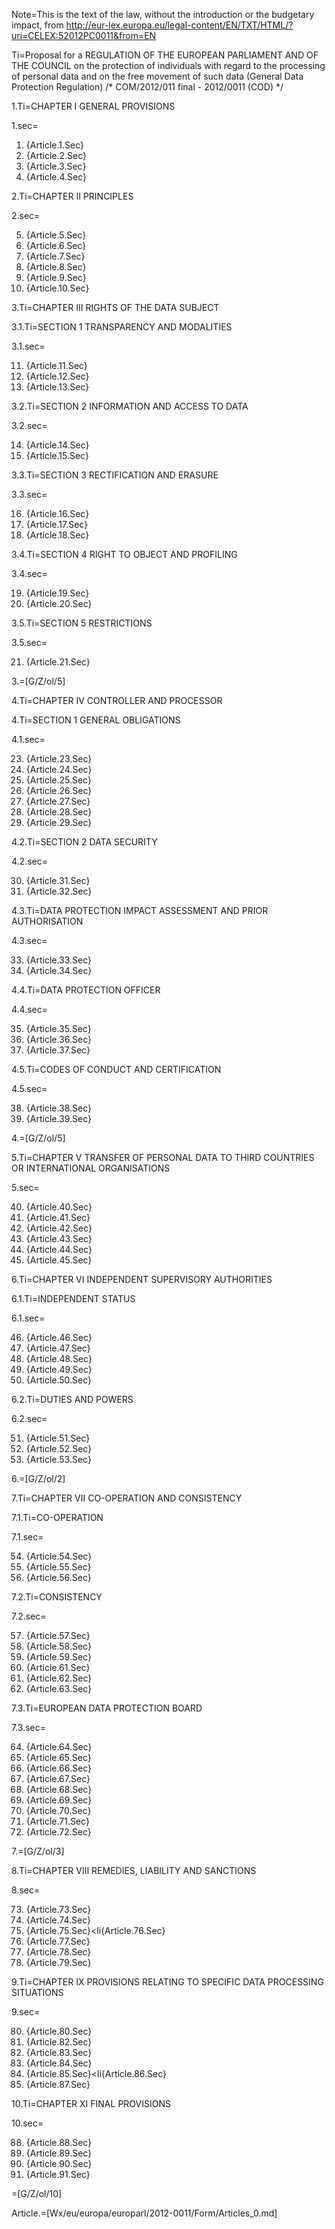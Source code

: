 Note=This is the text of the law, without the introduction or the budgetary impact, from <a href="http://eur-lex.europa.eu/legal-content/EN/TXT/HTML/?uri=CELEX:52012PC0011&from=EN">http://eur-lex.europa.eu/legal-content/EN/TXT/HTML/?uri=CELEX:52012PC0011&from=EN</a>

Ti=Proposal for a REGULATION OF THE EUROPEAN PARLIAMENT AND OF THE COUNCIL on the protection of individuals with regard to the processing of personal data and on the free movement of such data (General Data Protection Regulation) /* COM/2012/011 final - 2012/0011 (COD) */

1.Ti=CHAPTER I GENERAL PROVISIONS

1.sec=<ol start=1><li>{Article.1.Sec}<li>{Article.2.Sec}<li>{Article.3.Sec}<li>{Article.4.Sec}</ol>


2.Ti=CHAPTER II  PRINCIPLES

2.sec=<ol start=5><li>{Article.5.Sec}<li>{Article.6.Sec}<li>{Article.7.Sec}<li>{Article.8.Sec}<li>{Article.9.Sec}<li>{Article.10.Sec}</ol>


3.Ti=CHAPTER III RIGHTS OF THE DATA SUBJECT

3.1.Ti=SECTION 1 TRANSPARENCY AND MODALITIES

3.1.sec=<ol start=11><li>{Article.11.Sec}<li>{Article.12.Sec}<li>{Article.13.Sec}</ol>


3.2.Ti=SECTION 2 INFORMATION AND ACCESS TO DATA

3.2.sec=<ol start=14><li>{Article.14.Sec}<li>{Article.15.Sec}</ol>

3.3.Ti=SECTION 3 RECTIFICATION AND ERASURE

3.3.sec=<ol start=16><li>{Article.16.Sec}<li>{Article.17.Sec}<li>{Article.18.Sec}</ol>


3.4.Ti=SECTION 4 RIGHT TO OBJECT AND PROFILING

3.4.sec=<ol start=19><li>{Article.19.Sec}<li>{Article.20.Sec}</ol>

3.5.Ti=SECTION 5 RESTRICTIONS

3.5.sec=<ol start=21><li>{Article.21.Sec}</ol>

3.=[G/Z/ol/5]

4.Ti=CHAPTER IV CONTROLLER AND PROCESSOR

4.Ti=SECTION 1 GENERAL OBLIGATIONS

4.1.sec=<ol start=23><li>{Article.23.Sec}<li>{Article.24.Sec}<li>{Article.25.Sec}<li>{Article.26.Sec}<li>{Article.27.Sec}<li>{Article.28.Sec}<li>{Article.29.Sec}</ol>

4.2.Ti=SECTION 2 DATA SECURITY

4.2.sec=<ol start=30><li>{Article.31.Sec}<li>{Article.32.Sec}</ol>

4.3.Ti=DATA PROTECTION IMPACT ASSESSMENT AND PRIOR AUTHORISATION

4.3.sec=<ol start=33><li>{Article.33.Sec}<li>{Article.34.Sec}</ol>

4.4.Ti=DATA PROTECTION OFFICER

4.4.sec=<ol start=35><li>{Article.35.Sec}<li>{Article.36.Sec}<li>{Article.37.Sec}</ol>

4.5.Ti=CODES OF CONDUCT AND CERTIFICATION

4.5.sec=<ol start=38><li>{Article.38.Sec}<li>{Article.39.Sec}</ol>

4.=[G/Z/ol/5]

5.Ti=CHAPTER V TRANSFER OF PERSONAL DATA TO THIRD COUNTRIES OR INTERNATIONAL ORGANISATIONS

5.sec=<ol start=40><li>{Article.40.Sec}<li>{Article.41.Sec}<li>{Article.42.Sec}<li>{Article.43.Sec}<li>{Article.44.Sec}<li>{Article.45.Sec}</ol>


6.Ti=CHAPTER VI INDEPENDENT SUPERVISORY AUTHORITIES

6.1.Ti=INDEPENDENT STATUS

6.1.sec=<ol start=46><li>{Article.46.Sec}<li>{Article.47.Sec}<li>{Article.48.Sec}<li>{Article.49.Sec}<li>{Article.50.Sec}</ol>

6.2.Ti=DUTIES AND POWERS

6.2.sec=<ol start=51><li>{Article.51.Sec}<li>{Article.52.Sec}<li>{Article.53.Sec}</ol>

6.=[G/Z/ol/2]

7.Ti=CHAPTER VII CO-OPERATION AND CONSISTENCY

7.1.Ti=CO-OPERATION

7.1.sec=<ol start=54><li>{Article.54.Sec}<li>{Article.55.Sec}<li>{Article.56.Sec}</ol>

7.2.Ti=CONSISTENCY

7.2.sec=<ol start=57><li>{Article.57.Sec}<li>{Article.58.Sec}<li>{Article.59.Sec}<li>{Article.61.Sec}<li>{Article.62.Sec}<li>{Article.63.Sec}</ol>

7.3.Ti=EUROPEAN DATA PROTECTION BOARD

7.3.sec=<ol start=64><li>{Article.64.Sec}<li>{Article.65.Sec}<li>{Article.66.Sec}<li>{Article.67.Sec}<li>{Article.68.Sec}<li>{Article.69.Sec}<li>{Article.70.Sec}<li>{Article.71.Sec}<li>{Article.72.Sec}</ol>

7.=[G/Z/ol/3]

8.Ti=CHAPTER VIII REMEDIES, LIABILITY AND SANCTIONS

8.sec=<ol start=73><li>{Article.73.Sec}<li>{Article.74.Sec}<li>{Article.75.Sec}<li{Article.76.Sec}<li>{Article.77.Sec}<li>{Article.78.Sec}<li>{Article.79.Sec}</ol>

9.Ti=CHAPTER IX PROVISIONS RELATING TO SPECIFIC DATA PROCESSING SITUATIONS

9.sec=<ol start=80><li>{Article.80.Sec}<li>{Article.82.Sec}<li>{Article.83.Sec}<li>{Article.84.Sec}<li>{Article.85.Sec}<li{Article.86.Sec}<li>{Article.87.Sec}</ol>

10.Ti=CHAPTER XI FINAL PROVISIONS

10.sec=<ol start=88><li>{Article.88.Sec}<li>{Article.89.Sec}<li>{Article.90.Sec}<li>{Article.91.Sec}</ol>

=[G/Z/ol/10]


Article.=[Wx/eu/europa/europarl/2012-0011/Form/Articles_0.md]
